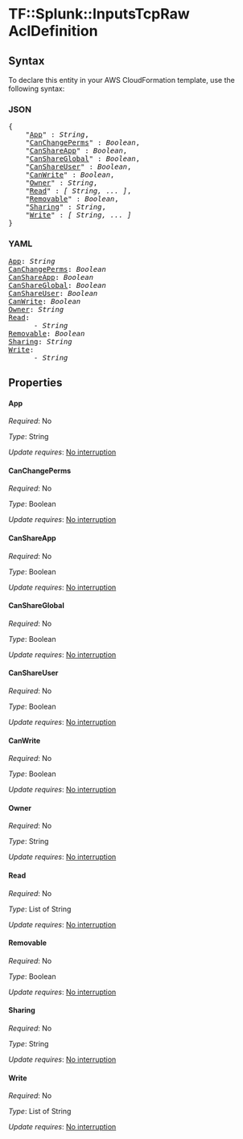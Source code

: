 # TF::Splunk::InputsTcpRaw AclDefinition

## Syntax

To declare this entity in your AWS CloudFormation template, use the following syntax:

### JSON

<pre>
{
    "<a href="#app" title="App">App</a>" : <i>String</i>,
    "<a href="#canchangeperms" title="CanChangePerms">CanChangePerms</a>" : <i>Boolean</i>,
    "<a href="#canshareapp" title="CanShareApp">CanShareApp</a>" : <i>Boolean</i>,
    "<a href="#canshareglobal" title="CanShareGlobal">CanShareGlobal</a>" : <i>Boolean</i>,
    "<a href="#canshareuser" title="CanShareUser">CanShareUser</a>" : <i>Boolean</i>,
    "<a href="#canwrite" title="CanWrite">CanWrite</a>" : <i>Boolean</i>,
    "<a href="#owner" title="Owner">Owner</a>" : <i>String</i>,
    "<a href="#read" title="Read">Read</a>" : <i>[ String, ... ]</i>,
    "<a href="#removable" title="Removable">Removable</a>" : <i>Boolean</i>,
    "<a href="#sharing" title="Sharing">Sharing</a>" : <i>String</i>,
    "<a href="#write" title="Write">Write</a>" : <i>[ String, ... ]</i>
}
</pre>

### YAML

<pre>
<a href="#app" title="App">App</a>: <i>String</i>
<a href="#canchangeperms" title="CanChangePerms">CanChangePerms</a>: <i>Boolean</i>
<a href="#canshareapp" title="CanShareApp">CanShareApp</a>: <i>Boolean</i>
<a href="#canshareglobal" title="CanShareGlobal">CanShareGlobal</a>: <i>Boolean</i>
<a href="#canshareuser" title="CanShareUser">CanShareUser</a>: <i>Boolean</i>
<a href="#canwrite" title="CanWrite">CanWrite</a>: <i>Boolean</i>
<a href="#owner" title="Owner">Owner</a>: <i>String</i>
<a href="#read" title="Read">Read</a>: <i>
      - String</i>
<a href="#removable" title="Removable">Removable</a>: <i>Boolean</i>
<a href="#sharing" title="Sharing">Sharing</a>: <i>String</i>
<a href="#write" title="Write">Write</a>: <i>
      - String</i>
</pre>

## Properties

#### App

_Required_: No

_Type_: String

_Update requires_: [No interruption](https://docs.aws.amazon.com/AWSCloudFormation/latest/UserGuide/using-cfn-updating-stacks-update-behaviors.html#update-no-interrupt)

#### CanChangePerms

_Required_: No

_Type_: Boolean

_Update requires_: [No interruption](https://docs.aws.amazon.com/AWSCloudFormation/latest/UserGuide/using-cfn-updating-stacks-update-behaviors.html#update-no-interrupt)

#### CanShareApp

_Required_: No

_Type_: Boolean

_Update requires_: [No interruption](https://docs.aws.amazon.com/AWSCloudFormation/latest/UserGuide/using-cfn-updating-stacks-update-behaviors.html#update-no-interrupt)

#### CanShareGlobal

_Required_: No

_Type_: Boolean

_Update requires_: [No interruption](https://docs.aws.amazon.com/AWSCloudFormation/latest/UserGuide/using-cfn-updating-stacks-update-behaviors.html#update-no-interrupt)

#### CanShareUser

_Required_: No

_Type_: Boolean

_Update requires_: [No interruption](https://docs.aws.amazon.com/AWSCloudFormation/latest/UserGuide/using-cfn-updating-stacks-update-behaviors.html#update-no-interrupt)

#### CanWrite

_Required_: No

_Type_: Boolean

_Update requires_: [No interruption](https://docs.aws.amazon.com/AWSCloudFormation/latest/UserGuide/using-cfn-updating-stacks-update-behaviors.html#update-no-interrupt)

#### Owner

_Required_: No

_Type_: String

_Update requires_: [No interruption](https://docs.aws.amazon.com/AWSCloudFormation/latest/UserGuide/using-cfn-updating-stacks-update-behaviors.html#update-no-interrupt)

#### Read

_Required_: No

_Type_: List of String

_Update requires_: [No interruption](https://docs.aws.amazon.com/AWSCloudFormation/latest/UserGuide/using-cfn-updating-stacks-update-behaviors.html#update-no-interrupt)

#### Removable

_Required_: No

_Type_: Boolean

_Update requires_: [No interruption](https://docs.aws.amazon.com/AWSCloudFormation/latest/UserGuide/using-cfn-updating-stacks-update-behaviors.html#update-no-interrupt)

#### Sharing

_Required_: No

_Type_: String

_Update requires_: [No interruption](https://docs.aws.amazon.com/AWSCloudFormation/latest/UserGuide/using-cfn-updating-stacks-update-behaviors.html#update-no-interrupt)

#### Write

_Required_: No

_Type_: List of String

_Update requires_: [No interruption](https://docs.aws.amazon.com/AWSCloudFormation/latest/UserGuide/using-cfn-updating-stacks-update-behaviors.html#update-no-interrupt)

